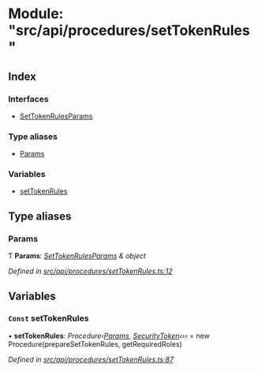 # Module: "src/api/procedures/setTokenRules"

## Index

### Interfaces

* [SetTokenRulesParams](../interfaces/_src_api_procedures_settokenrules_.settokenrulesparams.md)

### Type aliases

* [Params](_src_api_procedures_settokenrules_.md#params)

### Variables

* [setTokenRules](_src_api_procedures_settokenrules_.md#const-settokenrules)

## Type aliases

###  Params

Ƭ **Params**: *[SetTokenRulesParams](../interfaces/_src_api_procedures_settokenrules_.settokenrulesparams.md) & object*

*Defined in [src/api/procedures/setTokenRules.ts:12](https://github.com/PolymathNetwork/polymesh-sdk/blob/2aa4a44/src/api/procedures/setTokenRules.ts#L12)*

## Variables

### `Const` setTokenRules

• **setTokenRules**: *Procedure‹[Params](_src_api_procedures_settokenrules_.md#params), [SecurityToken](../classes/_src_api_entities_securitytoken_index_.securitytoken.md)‹››* = new Procedure(prepareSetTokenRules, getRequiredRoles)

*Defined in [src/api/procedures/setTokenRules.ts:87](https://github.com/PolymathNetwork/polymesh-sdk/blob/2aa4a44/src/api/procedures/setTokenRules.ts#L87)*
